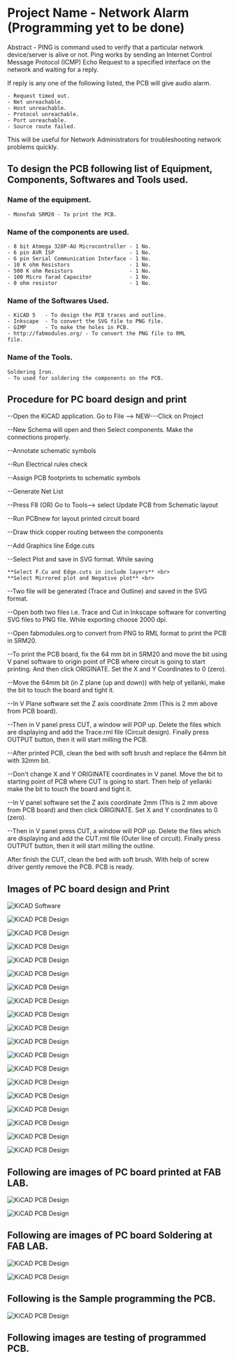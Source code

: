 # **Project Name - Network Alarm** (__Programming yet to be done__)

Abstract - PING is command used to verify that a particular network device/server is alive or not. Ping works by sending an Internet Control Message Protocol (ICMP) Echo Request to a specified interface on the network and waiting for a reply.<br> 

If reply is any one of the following listed, the PCB will give audio alarm.<br>

    - Request timed out.
    - Net unreachable.
    - Host unreachable.
    - Protocol unreachable.
    - Port unreachable.
    - Source route failed.

This will be useful for Network Administrators for troubleshooting network problems quickly.

## To design the PCB following list of Equipment, Components, Softwares and Tools used.<br>

### Name of the equipment.<br>

    - Monofab SRM20 - To print the PCB.

### Name of the components are used.<br>

    - 8 bit Atmega 328P-AU Microcontroller - 1 No.
    - 6 pin AVR ISP                        - 1 No.
    - 6 pin Serial Communication Interface - 1 No.
    - 10 K ohm Resistors                   - 1 No.
    - 500 K ohm Resistors                  - 1 No.
    - 100 Micro farad Capacitor            - 1 No.
    - 0 ohm resistor                       - 1 No.

### Name of the Softwares Used.

    - KiCAD 5   - To design the PCB traces and outline.
    - Inkscape  - To convert the SVG file to PNG file.
    - GIMP      - To make the holes in PCB.
    - http://fabmodules.org/ - To convert the PNG file to RML                             file.

### Name of the Tools.

    Soldering Iron.       
    - To used for soldering the components on the PCB.

## **Procedure for PC board design and print**<br>

--Open the KiCAD application. Go to File --> NEW---Click on Project <br>

--New Schema will open and then Select components. Make the connections properly.<br>

--Annotate schematic symbols <br>

--Run Electrical rules check <br>

--Assign PCB footprints to schematic symbols<br>

--Generate Net List <br>

--Press F8 (OR) Go to Tools--> select Update PCB from Schematic layout <br>

--Run PCBnew for layout printed circuit board <br>

--Draw thick copper routing between the components<br>

--Add Graphics line Edge.cuts <br>

--Select Plot and save in SVG format. While saving <br>

    **Select F.Cu and Edge.cuts in include layers** <br>
    **Select Mirrored plot and Negative plot** <br>

--Two file will be generated (Trace and Outline) and saved in the SVG format.<br>

--Open both two files i.e. Trace and Cut in Inkscape software for converting SVG files to PNG file. While exporting choose 2000 dpi. <br>

--Open fabmodules.org to convert from PNG to RML format to print the PCB in SRM20.<br>

--To print the PCB board, fix the 64 mm bit in SRM20 and move the bit using V panel software to origin point of PCB where circuit is going to start printing. And then click ORIGINATE. Set the X and Y Coordinates to 0 (zero).<br>

--Move the 64mm bit (in Z plane (up and down)) with help of yellanki, make the bit to touch the board and tight it.<br>

--In V Plane software set the Z axis coordinate 2mm (This is 2 mm above from PCB board).<br>

--Then in V panel press CUT, a window will POP up. Delete the files which are displaying and add the Trace.rml file (Circuit design). Finally press OUTPUT button, then it will start milling the PCB.<br>

--After printed PCB, clean the bed with soft brush and replace the 64mm bit with 32mm bit.<br>

--Don't change X and Y ORIGINATE coordinates in V panel. Move the bit to starting point of PCB where CUT is going to start. Then help of yellanki make the bit to touch the board and tight it.<br>

--In V panel software set the Z axis coordinate 2mm (This is 2 mm above from PCB board) and then click ORIGINATE. Set X and Y coordinates to 0 (zero).<br>

--Then in V panel press CUT, a window will POP up. Delete the files which are displaying and add the CUT.rml file (Outer line of circuit). Finally press OUTPUT button, then it will start milling the outline.<br>

After finish the CUT, clean the bed with soft brush. With help of screw driver gently remove the PCB. PCB is ready.<br>

## Images of PC board design and Print <br>
![KiCAD Software](proj-img/create-project-1.jpg)<br>

![KiCAD PCB Design](proj-img/nw-alarm-schematic-2.jpg)<br>

![KiCAD PCB Design](proj-img/nw-alarm-annotate-schematic-symbols-3.jpg)<br>

![KiCAD PCB Design](proj-img/perform-electrical-rules-check-4.jpg)<br>

![KiCAD PCB Design](proj-img/assign-footprints-5.jpg)<br>

![KiCAD PCB Design](proj-img/generate-netlist-6.jpg)<br>

![KiCAD PCB Design](proj-img/update-pcb-schematic-or-press-f8-7.jpg)<br>

![KiCAD PCB Design](proj-img/update-pcb-from-schematic-8.jpg)<br>

![KiCAD PCB Design](proj-img/update-pcb-from-schematic-9.jpg)<br>

![KiCAD PCB Design](proj-img/pcb-after-routing-n-edge-cuts-10.jpg)<br>

![KiCAD PCB Design](proj-img/plot-11.jpg)<br>

![KiCAD PCB Design](proj-img/inkscape-trace-resize-n-svg2png-12.jpg)<br>

![KiCAD PCB Design](proj-img/use-gimp-for-trace-13.jpg)<br>

![KiCAD PCB Design](proj-img/background-color-change2other-color-14.jpg)<br>

![KiCAD PCB Design](proj-img/edge-cut-15.jpg)<br>

![KiCAD PCB Design](proj-img/trace-png2rml-16.jpg)<br>

![KiCAD PCB Design](proj-img/cut-png2rml-17.jpg)<br>

![KiCAD PCB Design](proj-img/vpanel-settings-18.jpg)<br>

![KiCAD PCB Design](proj-img/pcb-19.jpg)<br>

## Following are images of PC board printed at FAB LAB. <br>

![KiCAD PCB Design](proj-img/pcb-20.jpg)<br>

![KiCAD PCB Design](proj-img/pcb-21.jpg)<br>

## Following are images of PC board Soldering at FAB LAB. <br>

![KiCAD PCB Design](proj-img/pcb-soldering-components-22.jpg)<br>

![KiCAD PCB Design](proj-img/pcb-after-soldering-23.jpg)<br>

## Following is the Sample programming the PCB. <br>

![KiCAD PCB Design](proj-img/sample-program-24.jpg)<br>

## Following images are testing of programmed PCB. <br>